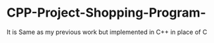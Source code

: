 # CPP-Project-Shopping-Program-
It is Same as my previous work but implemented in C++ in place of C
